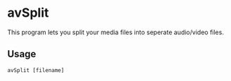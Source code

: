 # avSplit

This program lets you split your media files into seperate audio/video files.

## Usage

``
avSplit [filename]
``
